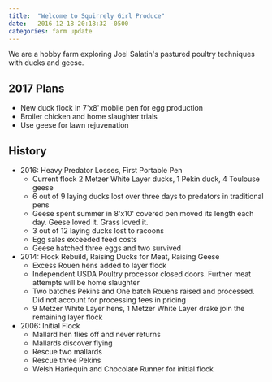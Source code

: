 ```yaml
---
title:  "Welcome to Squirrely Girl Produce"
date:   2016-12-18 20:18:32 -0500
categories: farm update
---
```

We are a hobby farm exploring Joel Salatin's pastured poultry techniques with ducks and geese.

## 2017 Plans

* New duck flock in 7'x8' mobile pen for egg production
* Broiler chicken and home slaughter trials
* Use geese for lawn rejuvenation

## History

* 2016:  Heavy Predator Losses, First Portable Pen
  * Current flock 2 Metzer White Layer ducks, 1 Pekin duck, 4 Toulouse geese
  * 6 out of 9 laying ducks lost over three days to predators in traditional pens
  * Geese spent summer in 8'x10' covered pen moved its length each day.  Geese loved it.  Grass loved it.
  * 3 out of 12 laying ducks lost to racoons
  * Egg sales exceeded feed costs
  * Geese hatched three eggs and two survived
* 2014:  Flock Rebuild, Raising Ducks for Meat, Raising Geese
  * Excess Rouen hens added to layer flock
  * Independent USDA Poultry processor closed doors.  Further meat attempts will be home slaughter
  * Two batches Pekins and One batch Rouens raised and processed.  Did not account for processing fees in pricing
  * 9 Metzer White Layer hens, 1 Metzer White Layer drake join the remaining layer flock
* 2006: Initial Flock
  * Mallard hen flies off and never returns
  * Mallards discover flying
  * Rescue two mallards
  * Rescue three Pekins
  * Welsh Harlequin and Chocolate Runner for initial flock
